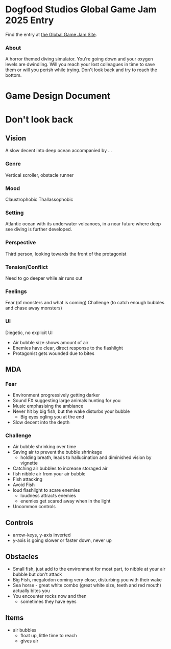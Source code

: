 # Dogfood Studios Global Game Jam 2025 Entry

Find the entry at [the Global Game Jam Site](https://globalgamejam.org/games/2025/dont-look-back-3).

### About

A horror themed diving simulator. You're going down and your oxygen levels are dwindling. Will you reach your lost colleagues in time to save them or will you perish while trying. Don't look back and try to reach the bottom.

# Game Design Document

# Don't look back

## Vision

A slow decent into deep ocean accompanied by ...

### Genre

Vertical scroller, obstacle runner

### Mood

Claustrophobic
Thallassophobic

### Setting

Atlantic ocean with its underwater volcanoes, in a near future where deep see diving is further developed.

### Perspective

Third person, looking towards the front of the protagonist

### Tension/Conflict

Need to go deeper while air runs out

### Feelings

Fear (of monsters and what is coming)
Challenge (to catch enough bubbles and chase away monsters)

### UI

Diegetic, no explicit UI

- Air bubble size shows amount of air
- Enemies have clear, direct response to the flashlight
- Protagonist gets wounded due to bites

## MDA

### Fear

- Environment progressively getting darker
- Sound FX suggesting large animals hunting for you
- Music emphasising the ambiance
- Never hit by big fish, but the wake disturbs your bubble
  - Big eyes ogling you at the end
- Slow decent into the depth

### Challenge

- Air bubble shrinking over time
- Saving air to prevent the bubble shrinkage
  - holding breath, leads to hallucination and diminished vision by vignette
- Catching air bubbles to increase storaged air
- fish nibble air from your air bubble
- Fish attacking
- Avoid Fish
- loud flashlight to scare enemies
  - loudness attracts enemies
  - enemies get scared away when in the light
- Uncommon controls

## Controls

- arrow-keys, y-axis inverted
- y-axis is going slower or faster down, never up

## Obstacles

- Small fish, just add to the environment for most part, to nibble at your air bubble but don't attack
- Big Fish, megalodon coming very close, disturbing you with their wake
- Sea horse - great white combo (great white size, teeth and red mouth) actually bites you
- You encounter rocks now and then
  - sometimes they have eyes

## Items

- air bubbles
  - float up, little time to reach
  - gives air

